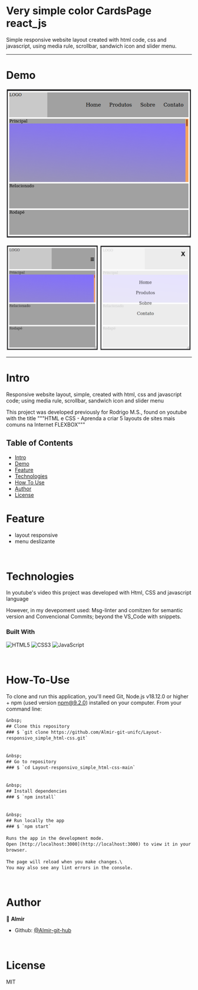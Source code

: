 Very simple color CardsPage react_js
====================================
Simple responsive website layout created with html code, css and javascript, using media rule, scrollbar, sandwich icon and slider menu.

---------------------------------------------------------------------------------------------------------


# Demo  <a name = "Demo"></a>

![layout-site-responsive-923px](https://github.com/Almir-git-unifc/Layout-responsivo_simple_html-css/blob/devAbs/z-app-1-923px.png)

![layout-site-responsive-717px](https://github.com/Almir-git-unifc/Layout-responsivo_simple_html-css/blob/devAbs/z-app-2-717px-showMenuz.png)


--------------------------------------------------------------------------------------

# Intro <a name = "Intro"></a>
Responsive website layout, simple, created with html, css and javascript code; using media rule, scrollbar, sandwich icon and slider menu

This project was developed previously for Rodrigo M.S., found on youtube with the title """HTML e CSS - Aprenda a criar 5 layouts de sites mais comuns na Internet FLEXBOX"""

<!-- 
Layout de site responsivo, simples, criado com código html, css e javascript; usando regra de mídia, barra de rolagem, ícone de sanduíche e menu deslizante 
 -->

<!-- START doctoc generated TOC please keep comment here to allow auto update -->
<!-- DON'T EDIT THIS SECTION, INSTEAD RE-RUN doctoc TO UPDATE -->
## Table of Contents
- [Intro](#Intro)
- [Demo](#Demo)
- [Feature](#Feature)
- [Technologies](#Technologies)
- [How To Use](#How-To-Use)
- [Author](#Author)
- [License](#License)

<!-- END doctoc generated TOC please keep comment here to allow auto update -->

# Feature <a name = "Feature"></a>
- layout responsive
- menu deslizante


&nbsp;
# Technologies <a name = "Technologies"></a>
In youtube's video this project was developed with Html, CSS and javascript language

However, in my devepoment used:
Msg-linter and comitzen for semantic version and Convencional Commits;  beyond the VS_Code with snippets. 

### Built With 
![HTML5](https://img.shields.io/badge/html5-%23E34F26.svg?style=for-the-badge&logo=html5&logoColor=white)
![CSS3](https://img.shields.io/badge/css3-%231572B6.svg?style=for-the-badge&logo=css3&logoColor=white)
![JavaScript](https://img.shields.io/badge/javascript-%23323330.svg?style=for-the-badge&logo=javascript&logoColor=%23F7DF1E)

 
 
&nbsp;
# How-To-Use <a name = "How-To-Use"></a>

To clone and run this application, you'll need Git, Node.js v18.12.0 or higher + npm (used version npm@9.2.0) installed on your computer. 
From your command line:

```
&nbsp;
## Clone this repository
### $ `git clone https://github.com/Almir-git-unifc/Layout-responsivo_simple_html-css.git`


&nbsp;
## Go to repository
### $ `cd Layout-responsivo_simple_html-css-main`


&nbsp;
## Install dependencies
### $ `npm install`


&nbsp;
## Run locally the app
### $ `npm start`

Runs the app in the development mode.
Open [http://localhost:3000](http://localhost:3000) to view it in your browser.

The page will reload when you make changes.\
You may also see any lint errors in the console.
```

&nbsp;
# Author <a name = "Author"></a>

👤 **Almir**

- Github: [@Almir-git-hub](https://github.com/Almir-git-unifc)


&nbsp;
# License <a name = "License"></a>

MIT
